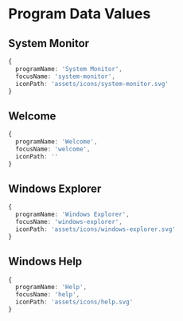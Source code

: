 # Program Data Values

## System Monitor

```typescript
{
  programName: 'System Monitor',
  focusName: 'system-monitor',
  iconPath: 'assets/icons/system-monitor.svg'
}
```

## Welcome

```typescript
{
  programName: 'Welcome',
  focusName: 'welcome',
  iconPath: ''
}
```

## Windows Explorer

```typescript
{
  programName: 'Windows Explorer',
  focusName: 'windows-explorer',
  iconPath: 'assets/icons/windows-explorer.svg'
}
```

## Windows Help

```typescript
{
  programName: 'Help',
  focusName: 'help',
  iconPath: 'assets/icons/help.svg'
}
```
